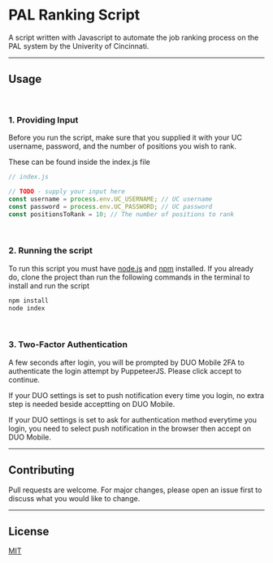 # PAL Ranking Script
 
A script written with Javascript to automate the job ranking process on the PAL system by the Univerity of Cincinnati.

---

## Usage 

<br/>

### 1. Providing Input

Before you run the script, make sure that you supplied it with your UC username, password, and the number of positions you wish to rank.


These can be found inside the index.js file 

```js
// index.js

// TODO - supply your input here
const username = process.env.UC_USERNAME; // UC username 
const password = process.env.UC_PASSWORD; // UC password
const positionsToRank = 10; // The number of positions to rank 
```

<br/>

### 2. Running the script

To run this script you must have 
[node.js](https://nodejs.org/en/)
and 
[npm](https://www.npmjs.com/)
installed. If you already do, clone the project than run the following commands in the terminal to install and run the script

```bash
npm install 
node index
```

<br/>

### 3. Two-Factor Authentication

A few seconds after login, you will be prompted by DUO Mobile 2FA to authenticate the login attempt by PuppeteerJS. Please click accept to continue.

If your DUO settings is set to push notification every time you login, no extra step is needed beside acceptting on DUO Mobile.

If your DUO settings is set to ask for authentication method everytime you login, you need to select push notification in the browser then accept on DUO Mobile.

---

## Contributing

Pull requests are welcome. For major changes, please open an issue first
to discuss what you would like to change.

---

## License

[MIT](https://choosealicense.com/licenses/mit/)